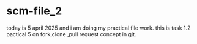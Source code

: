 # scm-file_2
today is 5 april 2025 and i am doing my practical file work.
this is task 1.2 pactical 5 on fork,clone ,pull request concept in git.
